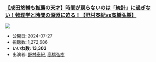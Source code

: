 ### [【成田悠輔も推薦の天才】時間が戻らないのは「統計」に過ぎない！物理学と時間の深淵に迫る！【野村泰紀vs高橋弘樹】](https://www.youtube.com/watch?v=If8msXol9zo)
[![](https://img.youtube.com/vi/If8msXol9zo/sddefault.jpg)](https://www.youtube.com/watch?v=If8msXol9zo)
-   公開日: 2024-07-27
-   視聴数: 1,272,686
-   **いいね数: 13,303**
-   出演者: [野村泰紀](/rehacq_fan/people/野村泰紀 "wikilink"), [高橋弘樹](/rehacq_fan/people/高橋弘樹 "wikilink")

